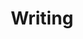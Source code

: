 ---
layout: posts
author_profile: true
share: false
read_time: false
permalink: /writing/
title: Writing
header:
  overlay_image: /assets/images/bluestone.jpeg
  caption: "Photo credit: Jeff Mercier"
---
